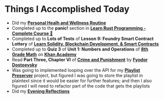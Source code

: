 # Things I Accomplished Today

- Did my **[Personal Healh and Wellness Routine](../../routines/personal-health-and-wellness-routine-2024-week-8.md)**
- Completed up to the **panic!** section in **[Learn Rust Programming - Complete Course 🦀](https://www.youtube.com/watch?v=BpPEoZW5IiY)**
- Completed up to **Lots of Tests** of **Lesson 9: Foundry Smart Contract Lottery** of **[Learn Solidity, Blockchain Development, & Smart Contracts](https://www.youtube.com/watch?v=umepbfKp5rI)**
- Completed up to **Quiz 3** of **Unit 1: Numbers and Operations** of **[8th Grade Math](https://www.khanacademy.org/math/cc-eighth-grade-math)** on **[Khan Academy](https://www.khanacademy.org)**
- Read **Part Three, Chapter VI** of **[Crime and Punishment](https://www.goodreads.com/book/show/7144.Crime_and_Punishment)** by **[Fyodor Dostoevsky](https://www.goodreads.com/author/show/3137322.Fyodor_Dostoevsky)**
- Was going to implemented looping over the API for my **[Playlist Preserver](https://github.com/evorhard/Playlist-Preserver)** project, but figured I was going to store the playlist in plaintext since it would be easier for further features; and then I also figured I will need to refactor part of the code that gets the playlists
- Did my **[Evening Reflections](../../routines/evening-reflections.md)**
